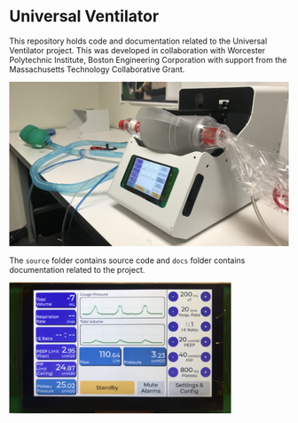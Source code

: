 # Universal Ventilator

This repository holds code and documentation related to the Universal Ventilator project. This was developed in collaboration with Worcester Polytechnic Institute, Boston Engineering Corporation with support from the Massachusetts Technology Collaborative Grant.

<a href="url"><img src="images/universal_ventilator_setup.png" alt="Universal Ventilator Setup"  width="800" ></a>

The `source` folder contains source code and `docs` folder contains documentation related to the project.

<a href="url"><img src="images/universal_ventilator_ui.jpg" alt="Universal Ventilator UI"  width="400" ></a>